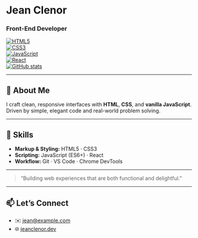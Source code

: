 <!-- =============================== -->
<!--         Hi there 👋             -->
<!-- =============================== -->

# Jean Clenor  
### Front-End Developer

[![HTML5](https://img.shields.io/badge/HTML5-E34F26?style=flat&logo=html5&logoColor=white)](https://developer.mozilla.org/docs/Web/HTML)  
[![CSS3](https://img.shields.io/badge/CSS3-1572B6?style=flat&logo=css3&logoColor=white)](https://developer.mozilla.org/docs/Web/CSS)  
[![JavaScript](https://img.shields.io/badge/JavaScript-F7DF1E?style=flat&logo=javascript&logoColor=black)](https://developer.mozilla.org/docs/Web/JavaScript)  
[![React](https://img.shields.io/badge/React-20232A?style=flat&logo=react&logoColor=61DAFB)](https://reactjs.org/)  
[![GitHub stats](https://github-readme-stats.vercel.app/api?username=JeanClenor&show_icons=true&theme=vue)](https://github.com/JeanClenor)

---

## 🚀 About Me
I craft clean, responsive interfaces with **HTML**, **CSS**, and **vanilla JavaScript**.  
Driven by simple, elegant code and real-world problem solving.

---

## 💼 Skills
- **Markup & Styling:** HTML5 · CSS3  
- **Scripting:** JavaScript (ES6+) · React  
- **Workflow:** Git · VS Code · Chrome DevTools  

---

> “Building web experiences that are both functional and delightful.”

---

## 📫 Let’s Connect
- ✉️ [jean@example.com](mailto:jean@example.com)  
- 🌐 [jeanclenor.dev](https://www.jeanclenor.dev)  

<!--
**JeanClenor/JeanClenor** is a special repository because its README.md appears on your GitHub profile.
-->
